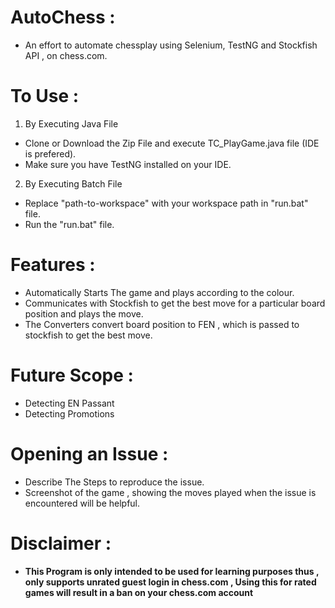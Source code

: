 # AutoChess :
- An effort to automate chessplay using Selenium, TestNG and Stockfish API , on chess.com.


# To Use : 
1. By Executing Java File
- Clone or Download the Zip File and execute TC_PlayGame.java file (IDE is prefered).
- Make sure you have TestNG installed on your IDE.
2. By Executing Batch File

- Replace "path-to-workspace" with your workspace path in "run.bat" file.
- Run the "run.bat" file.


# Features : 
- Automatically Starts The game and plays according to the colour.
- Communicates with Stockfish to get the best move for a particular board position and plays the move.
- The Converters convert board position to FEN , which is passed to stockfish to get the best move.

# Future Scope :
- Detecting EN Passant 
- Detecting Promotions

# Opening an Issue :
- Describe The Steps to reproduce the issue.
- Screenshot of the game , showing the moves played when the issue is encountered will be helpful.


# Disclaimer :
- **This Program is only intended to be used for learning purposes thus , only supports unrated guest login in chess.com , Using this for rated games will result in a ban on your chess.com account**
